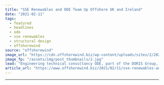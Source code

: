 ```yaml
---
title: "SSE Renewables and ODE Team Up Offshore UK and Ireland"
date: "2021-02-11"
tags: 
  - featured
  - headlines
  - ode
  - sse renewables
  - structural design
  - offshorewind
source: "offshorewind"
image_url: "https://cdn.offshorewind.biz/wp-content/uploads/sites/2/2021/02/11105003/SSE-Renewables-and-ODE-Team-Up-Offshore-UK-and-Ireland.jpg"
image_fp: "/assets/img/post_thumbnails/2.jpg"
lead: "Engineering technical consultancy ODE, part of the DORIS Group, has been awarded a framework"
article_url: "https://www.offshorewind.biz/2021/02/11/sse-renewables-and-ode-team-up-offshore-uk-and-ireland/"
---
```


---
